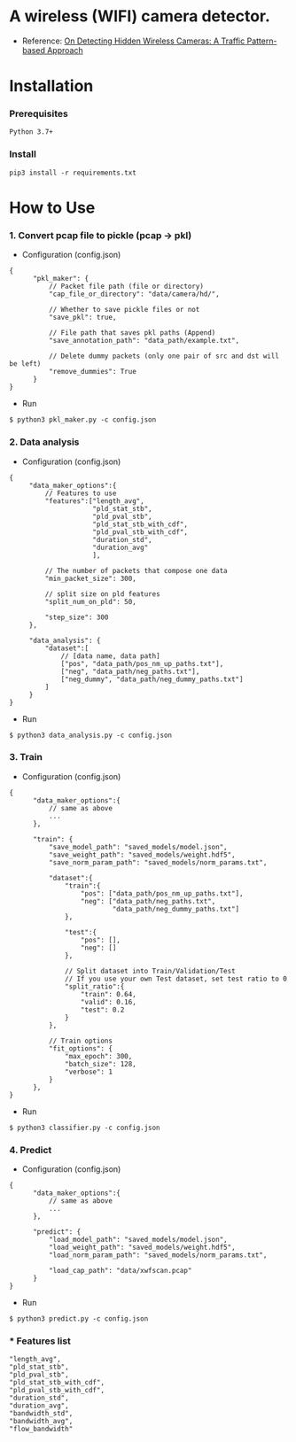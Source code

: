 # A wireless (WIFI) camera detector.

- Reference: [On Detecting Hidden Wireless Cameras: A Traffic Pattern-based Approach
](https://ieeexplore.ieee.org/document/8648293)

# Installation

### Prerequisites
```
Python 3.7+
```

### Install
```
pip3 install -r requirements.txt
```

# How to Use
### 1. Convert pcap file to pickle (pcap -> pkl)

 - Configuration (config.json)
```
{
      "pkl_maker": {
          // Packet file path (file or directory)
          "cap_file_or_directory": "data/camera/hd/",

          // Whether to save pickle files or not
          "save_pkl": true,

          // File path that saves pkl paths (Append)
          "save_annotation_path": "data_path/example.txt",

          // Delete dummy packets (only one pair of src and dst will be left)
          "remove_dummies": True
      }
}
```

- Run
```
$ python3 pkl_maker.py -c config.json
```

### 2. Data analysis
 - Configuration (config.json)
 ```
{
      "data_maker_options":{
          // Features to use
          "features":["length_avg",
                      "pld_stat_stb",
                      "pld_pval_stb",
                      "pld_stat_stb_with_cdf",
                      "pld_pval_stb_with_cdf",
                      "duration_std",
                      "duration_avg"
                      ],

          // The number of packets that compose one data
          "min_packet_size": 300,

          // split size on pld features
          "split_num_on_pld": 50,

          "step_size": 300
      },

      "data_analysis": {
          "dataset":[
              // [data name, data path]
              ["pos", "data_path/pos_nm_up_paths.txt"],
              ["neg", "data_path/neg_paths.txt"],
              ["neg_dummy", "data_path/neg_dummy_paths.txt"]
          ]
      }
}
 ```

- Run
```
$ python3 data_analysis.py -c config.json
```

### 3. Train
- Configuration (config.json)
```
{
      "data_maker_options":{
          // same as above
          ...
      },

      "train": {
          "save_model_path": "saved_models/model.json",
          "save_weight_path": "saved_models/weight.hdf5",
          "save_norm_param_path": "saved_models/norm_params.txt",

          "dataset":{
              "train":{
                  "pos": ["data_path/pos_nm_up_paths.txt"],
                  "neg": ["data_path/neg_paths.txt",
                          "data_path/neg_dummy_paths.txt"]
              },

              "test":{
                  "pos": [],
                  "neg": []
              },

              // Split dataset into Train/Validation/Test
              // If you use your own Test dataset, set test ratio to 0
              "split_ratio":{
                  "train": 0.64,
                  "valid": 0.16,
                  "test": 0.2
              }
          },

          // Train options
          "fit_options": {
              "max_epoch": 300,
              "batch_size": 128,
              "verbose": 1
          }
      },
}
```

- Run
```
$ python3 classifier.py -c config.json
```

### 4. Predict
- Configuration (config.json)
```
{
      "data_maker_options":{
          // same as above
          ...
      },

      "predict": {
          "load_model_path": "saved_models/model.json",
          "load_weight_path": "saved_models/weight.hdf5",
          "load_norm_param_path": "saved_models/norm_params.txt",

          "load_cap_path": "data/xwfscan.pcap"
      }
}
```

- Run
```
$ python3 predict.py -c config.json
```

### * Features list
```
"length_avg",
"pld_stat_stb",
"pld_pval_stb",
"pld_stat_stb_with_cdf",
"pld_pval_stb_with_cdf",
"duration_std",
"duration_avg",
"bandwidth_std",
"bandwidth_avg",
"flow_bandwidth"
```
